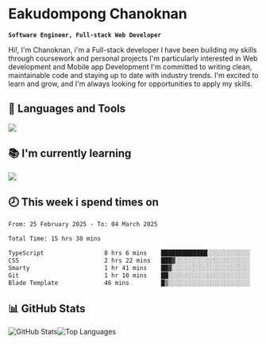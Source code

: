 # Eakudompong Chanoknan

**`Software Engineer, Full-stack Web Developer`**

<p>Hi!, I'm Chanoknan, i'm a Full-stack developer I have been building my skills
through coursework and personal projects I'm particularly interested in Web development
and Mobile app Development I'm committed to writing clean, maintainable
code and staying up to date with industry trends. I'm excited to learn
and grow, and I'm always looking for opportunities to apply my skills.</p>

## 🔧 Languages and Tools

  <a href="https://skillicons.dev">
    <img src="https://skillicons.dev/icons?i=typescript,javascript,html,css,php,java,python,laravel,nodejs,mongodb,react,nextjs,tailwind,mysql,planetscale,postgres,firebase&perline=9" />
  </a>
  
## 📚 I'm currently learning
  <a href="https://skillicons.dev">
    <img src="https://skillicons.dev/icons?i=go,rust,kotlin,androidstudio,graphql,docker,kubernetes,gcp,aws" />
  </a>

## 🕗 This week i spend times on

<!--START_SECTION:waka-->

```txt
From: 25 February 2025 - To: 04 March 2025

Total Time: 15 hrs 30 mins

TypeScript                 8 hrs 6 mins    █████████████░░░░░░░░░░░░   51.69 %
CSS                        2 hrs 22 mins   ███▓░░░░░░░░░░░░░░░░░░░░░   15.15 %
Smarty                     1 hr 41 mins    ██▓░░░░░░░░░░░░░░░░░░░░░░   10.77 %
Git                        1 hr 10 mins    ██░░░░░░░░░░░░░░░░░░░░░░░   07.50 %
Blade Template             46 mins         █▒░░░░░░░░░░░░░░░░░░░░░░░   04.94 %
```

<!--END_SECTION:waka-->

## 📊 GitHub Stats

<p style="display: flex">
  <img alt="GitHub Stats" src="https://github-readme-stats.vercel.app/api?username=EC-9624&show_icons=true&theme=gruvbox&count_private=true"/>
  <img alt="Top Languages" src="https://github-readme-stats.vercel.app/api/top-langs/?username=EC-9624&layout=compact&theme=gruvbox" />  
</p>
